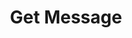 ---
title: Get Message
excerpt: Retrieves the [Message](#schema_message) object for a valid identifier.
api:
  file: chat-api.json
  operationId: getMessage
deprecated: false
hidden: false
metadata:
  title: ''
  description: ''
  robots: index
next:
  description: ''
---